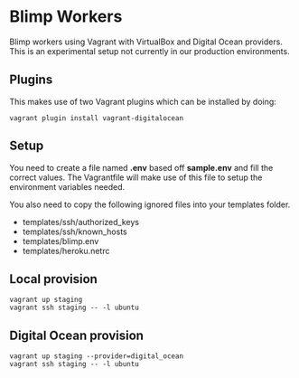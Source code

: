 # Blimp Workers
Blimp workers using Vagrant with VirtualBox and Digital Ocean providers. This is an experimental setup not currently in our production environments.

## Plugins
This makes use of two Vagrant plugins which can be installed by doing:

```
vagrant plugin install vagrant-digitalocean
```

## Setup
You need to create a file named **.env** based off **sample.env** and fill the correct values. The Vagrantfile will make use of this file to setup the environment variables needed.

You also need to copy the following ignored files into your templates folder.

- templates/ssh/authorized_keys
- templates/ssh/known_hosts
- templates/blimp.env
- templates/heroku.netrc

## Local provision
```
vagrant up staging
vagrant ssh staging -- -l ubuntu
```

## Digital Ocean provision
```
vagrant up staging --provider=digital_ocean
vagrant ssh staging -- -l ubuntu
```
